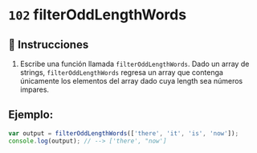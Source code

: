 # `102` filterOddLengthWords

## 📝 Instrucciones

1. Escribe una función llamada `filterOddLengthWords`. Dado un array de strings, `filterOddLengthWords` regresa un array que contenga únicamente los elementos del array dado cuya length sea números impares.

## Ejemplo:

```js
var output = filterOddLengthWords(['there', 'it', 'is', 'now']);
console.log(output); // --> ['there', "now']
```
